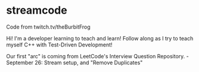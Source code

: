 # streamcode
Code from twitch.tv/theBurbitFrog

Hi! I'm a developer learning to teach and learn! Follow along as I try to teach myself C++ with Test-Driven Development!

Our first "arc" is coming from LeetCode's Interview Question Repository.
 -September 26: Stream setup, and "Remove Duplicates"
